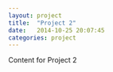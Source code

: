 ```yaml
---
layout: project
title:  "Project 2"
date:   2014-10-25 20:07:45
categories: project
---
```

Content for Project 2
